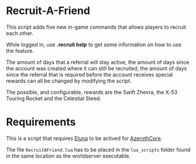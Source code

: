 # Recruit-A-Friend
This script adds five new in-game commands that allows players to recruit each other.

While logged in, use **.recruit help** to get some information on how to use the feature.

The amount of days that a referral will stay active, the amount of days since the account was created where it can still be recruited, the amount of days since the referral that is required before the account receives special rewards can all be changed by modifying the script.

The possible, and configurable, rewards are the Swift Zhevra, the X-53 Touring Rocket and the Celestial Steed.

# Requirements
This is a script that requires [Eluna](https://github.com/azerothcore/mod-eluna) to be actived for [AzerothCore](https://github.com/azerothcore/azerothcore-wotlk).

The file `RecruitAFriend.lua` has to be placed in the `lua_scripts` folder found in the same location as the worldserver executable.
